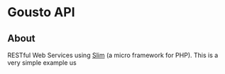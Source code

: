 # Gousto API
## About
RESTful Web Services using [Slim](https://www.slimframework.com/) (a micro framework for PHP). This is a very simple example us
